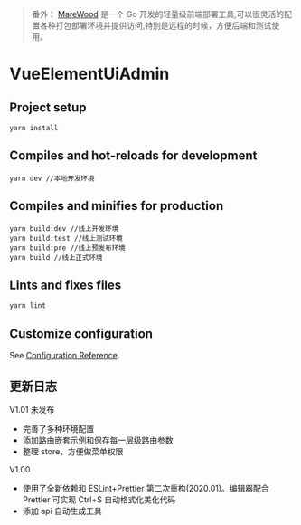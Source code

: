 > 番外： [MareWood](https://github.com/xusenlin/MareWood) 是一个 Go 开发的轻量级前端部署工具,可以很灵活的配置各种打包部署环境并提供访问,特别是远程的时候，方便后端和测试使用。


# VueElementUiAdmin

## Project setup

```
yarn install
```

## Compiles and hot-reloads for development

```
yarn dev //本地开发环境
```

## Compiles and minifies for production

```
yarn build:dev //线上开发环境
yarn build:test //线上测试环境
yarn build:pre //线上预发布环境
yarn build //线上正式环境

```

## Lints and fixes files

```
yarn lint
```

## Customize configuration

See [Configuration Reference](https://cli.vuejs.org/config/).

## 更新日志

V1.01 未发布

- 完善了多种环境配置
- 添加路由嵌套示例和保存每一层级路由参数
- 整理 store，方便做菜单权限

V1.00

- 使用了全新依赖和 ESLint+Prettier 第二次重构(2020.01)。编辑器配合 Prettier 可实现 Ctrl+S 自动格式化美化代码
- 添加 api 自动生成工具


